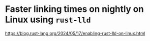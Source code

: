 #  Faster linking times on nightly on Linux using `rust-lld` 

https://blog.rust-lang.org/2024/05/17/enabling-rust-lld-on-linux.html

